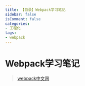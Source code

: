 ```yaml
---
title: 【目录】Webpack学习笔记
sidebar: false
isComment: false
categories: 
- 工程化
tags: 
- webpack
---
```


# Webpack学习笔记

> [webpack中文网](https://www.webpackjs.com/)



